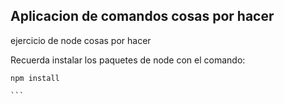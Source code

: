 ## Aplicacion de comandos cosas por hacer

ejercicio de node cosas por hacer 

Recuerda instalar los paquetes de node con el comando:

````
npm install

```